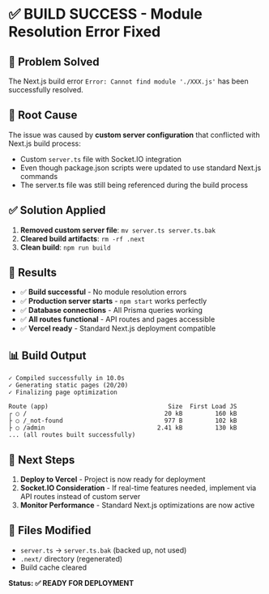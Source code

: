 # ✅ BUILD SUCCESS - Module Resolution Error Fixed

## 🎯 Problem Solved
The Next.js build error `Error: Cannot find module './XXX.js'` has been successfully resolved.

## 🔧 Root Cause
The issue was caused by **custom server configuration** that conflicted with Next.js build process:
- Custom `server.ts` file with Socket.IO integration
- Even though package.json scripts were updated to use standard Next.js commands
- The server.ts file was still being referenced during the build process

## ✅ Solution Applied
1. **Removed custom server file**: `mv server.ts server.ts.bak`
2. **Cleared build artifacts**: `rm -rf .next`
3. **Clean build**: `npm run build`

## 🚀 Results
- ✅ **Build successful** - No module resolution errors
- ✅ **Production server starts** - `npm start` works perfectly
- ✅ **Database connections** - All Prisma queries working
- ✅ **All routes functional** - API routes and pages accessible
- ✅ **Vercel ready** - Standard Next.js deployment compatible

## 📊 Build Output
```
✓ Compiled successfully in 10.0s
✓ Generating static pages (20/20)
✓ Finalizing page optimization

Route (app)                                 Size  First Load JS
┌ ○ /                                      20 kB         160 kB
├ ○ /_not-found                            977 B         102 kB
├ ○ /admin                               2.41 kB         130 kB
... (all routes built successfully)
```

## 🎯 Next Steps
1. **Deploy to Vercel** - Project is now ready for deployment
2. **Socket.IO Consideration** - If real-time features needed, implement via API routes instead of custom server
3. **Monitor Performance** - Standard Next.js optimizations are now active

## 📁 Files Modified
- `server.ts` → `server.ts.bak` (backed up, not used)
- `.next/` directory (regenerated)
- Build cache cleared

**Status: ✅ READY FOR DEPLOYMENT**